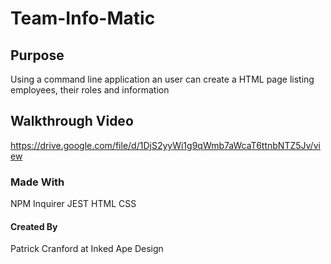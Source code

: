 # Team-Info-Matic

## Purpose 

Using a command line application an user can create a HTML page listing employees, their roles and information

## Walkthrough Video

https://drive.google.com/file/d/1DjS2yyWi1g9qWmb7aWcaT6ttnbNTZ5Jv/view

### Made With 
NPM Inquirer
JEST 
HTML
CSS 

#### Created By
Patrick Cranford at Inked Ape Design


